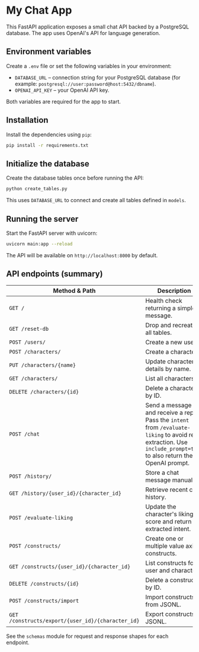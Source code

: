 # My Chat App

This FastAPI application exposes a small chat API backed by a PostgreSQL database. The app uses OpenAI's API for language generation.

## Environment variables

Create a `.env` file or set the following variables in your environment:

- `DATABASE_URL` – connection string for your PostgreSQL database (for example: `postgresql://user:password@host:5432/dbname`).
- `OPENAI_API_KEY` – your OpenAI API key.

Both variables are required for the app to start.

## Installation

Install the dependencies using `pip`:

```bash
pip install -r requirements.txt
```

## Initialize the database

Create the database tables once before running the API:

```bash
python create_tables.py
```

This uses `DATABASE_URL` to connect and create all tables defined in `models`.

## Running the server

Start the FastAPI server with uvicorn:

```bash
uvicorn main:app --reload
```

The API will be available on `http://localhost:8000` by default.

## API endpoints (summary)

| Method & Path                       | Description                                |
| ---------------------------------- | ------------------------------------------ |
| `GET /`                            | Health check returning a simple message.   |
| `GET /reset-db`                    | Drop and recreate all tables.              |
| `POST /users/`                     | Create a new user.                         |
| `POST /characters/`                | Create a character.                        |
| `PUT /characters/{name}`           | Update character details by name.          |
| `GET /characters/`                 | List all characters.                       |
| `DELETE /characters/{id}`          | Delete a character by ID.                  |
| `POST /chat`                       | Send a message and receive a reply. Pass the `intent` from `/evaluate-liking` to avoid re-extraction. Use `include_prompt=true` to also return the OpenAI prompt. |
| `POST /history/`                   | Store a chat message manually.             |
| `GET /history/{user_id}/{character_id}` | Retrieve recent chat history.         |
| `POST /evaluate-liking`            | Update the character's liking score and return the extracted intent. |
| `POST /constructs/`                | Create one or multiple value axis constructs. |
| `GET /constructs/{user_id}/{character_id}` | List constructs for a user and character. |
| `DELETE /constructs/{id}`          | Delete a construct by ID. |
| `POST /constructs/import`          | Import constructs from JSONL. |
| `GET /constructs/export/{user_id}/{character_id}` | Export constructs as JSONL. |

See the `schemas` module for request and response shapes for each endpoint.

